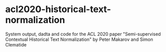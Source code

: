 # acl2020-historical-text-normalization
System output, dadta and code for the ACL 2020 paper "Semi-supervised Contextual Historical Text Normalization" by Peter Makarov and Simon Clematide
